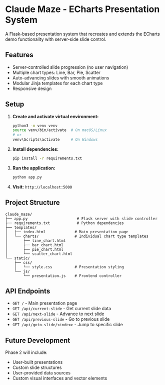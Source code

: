# Claude Maze - ECharts Presentation System

A Flask-based presentation system that recreates and extends the ECharts demo functionality with server-side slide control.

## Features

- Server-controlled slide progression (no user navigation)
- Multiple chart types: Line, Bar, Pie, Scatter
- Auto-advancing slides with smooth animations
- Modular Jinja templates for each chart type
- Responsive design

## Setup

1. **Create and activate virtual environment:**
   ```bash
   python3 -m venv venv
   source venv/bin/activate  # On macOS/Linux
   # or
   venv\Scripts\activate     # On Windows
   ```

2. **Install dependencies:**
   ```bash
   pip install -r requirements.txt
   ```

3. **Run the application:**
   ```bash
   python app.py
   ```

4. **Visit:** `http://localhost:5000`

## Project Structure

```
claude_maze/
├── app.py                      # Flask server with slide controller
├── requirements.txt            # Python dependencies
├── templates/
│   ├── index.html             # Main presentation page
│   └── charts/                # Individual chart type templates
│       ├── line_chart.html
│       ├── bar_chart.html
│       ├── pie_chart.html
│       └── scatter_chart.html
└── static/
    ├── css/
    │   └── style.css          # Presentation styling
    └── js/
        └── presentation.js    # Frontend controller
```

## API Endpoints

- `GET /` - Main presentation page
- `GET /api/current-slide` - Get current slide data
- `GET /api/next-slide` - Advance to next slide
- `GET /api/previous-slide` - Go to previous slide
- `GET /api/goto-slide/<index>` - Jump to specific slide

## Future Development

Phase 2 will include:
- User-built presentations
- Custom slide structures
- User-provided data sources
- Custom visual interfaces and vector elements
